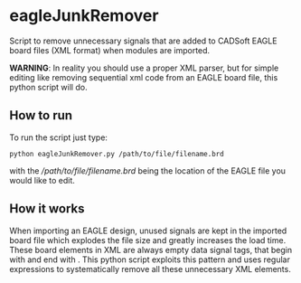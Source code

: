 eagleJunkRemover
=================

Script to remove unnecessary signals that are added to CADSoft EAGLE board files (XML format) when modules are imported.  

**WARNING**: In reality you should use a proper XML parser, but for simple editing like removing sequential xml code from an EAGLE board file, this python script will do.

How to run
-----------

To run the script just type:

	python eagleJunkRemover.py /path/to/file/filename.brd

with the */path/to/file/filename.brd* being the location of the EAGLE file you would like to edit.  

How it works
-------------

When importing an EAGLE design, unused signals are kept in the imported board file which explodes the file size and greatly increases the load time.  These board elements in XML are always empty data signal tags, that begin with *<signal name=...>* and end with *</signal>*.  This python script exploits this pattern and uses regular expressions to systematically remove all these unnecessary XML elements.  
